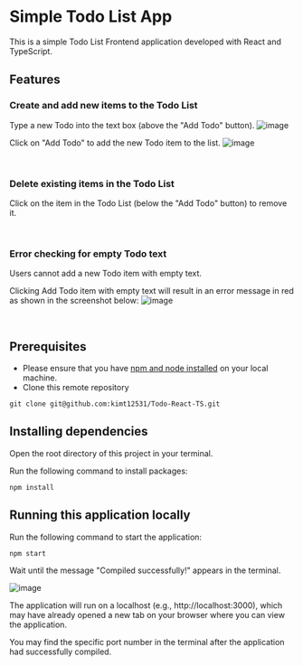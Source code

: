 # Simple Todo List App

This is a simple Todo List Frontend application developed with React and TypeScript.

## Features

### Create and add new items to the Todo List
Type a new Todo into the text box (above the "Add Todo" button).
![image](https://github.com/kimt12531/Todo-React-TS/assets/79815856/102ae68a-2e39-42b2-975d-9e628015062e)

Click on "Add Todo" to add the new Todo item to the list.
![image](https://github.com/kimt12531/Todo-React-TS/assets/79815856/1a0d83cd-05c6-46d9-a33f-7737f0869cb8)

<br />

### Delete existing items in the Todo List
Click on the item in the Todo List (below the "Add Todo" button) to remove it.

<br />

### Error checking for empty Todo text
Users cannot add a new Todo item with empty text.

Clicking Add Todo item with empty text will result in an error message in red as shown in the screenshot below:
![image](https://github.com/kimt12531/Todo-React-TS/assets/79815856/f77c67df-ee7b-4900-b414-12ace6b0f535)

<br />

## Prerequisites
- Please ensure that you have [npm and node installed](https://docs.npmjs.com/downloading-and-installing-node-js-and-npm) on your local machine.
- Clone this remote repository

`git clone git@github.com:kimt12531/Todo-React-TS.git`

## Installing dependencies
Open the root directory of this project in your terminal.

Run the following command to install packages:

`npm install` 

## Running this application locally
Run the following command to start the application:

`npm start` 

Wait until the message "Compiled successfully!" appears in the terminal. 

![image](https://github.com/kimt12531/Todo-React-TS/assets/79815856/aadbfa45-1bbe-438f-be11-d7eaed972969)

The application will run on a localhost (e.g., http://localhost:3000), which may have already opened a new tab on your browser where you can view the application.

You may find the specific port number in the terminal after the application had successfully compiled.

